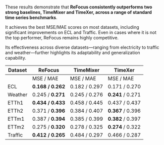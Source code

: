 ###

These results demonstrate that **ReFocus consistently outperforms two strong baselines, TimeMixer and TimeXer, across a range of standard time series benchmarks**. 

It achieves the best MSE/MAE scores on most datasets, including significant improvements on ECL and Traffic. Even in cases where it is not the top performer, ReFocus remains highly competitive.

Its effectiveness across diverse datasets—ranging from electricity to traffic and weather—further highlights its adaptability and generalization capability.

| Dataset   | ReFocus   | TimeMixer |TimeXer|
|-|-|-|-|
|| MSE / MAE   | MSE / MAE|MSE / MAE |
| ECL       | **0.168 / 0.262** | 0.182 / 0.297 | 0.171 / 0.270 |
| Weather   | 0.245 / **0.271** | 0.245 / 0.276 | **0.241** / 0.271 |
| ETTh1     | **0.434 / 0.433** | 0.458 / 0.445 | 0.437 / 0.437 |
| ETTh2     | 0.371 / **0.396** | 0.384 / 0.407 | **0.367** / 0.396 |
| ETTm1     | 0.387 / **0.394** | 0.385 / 0.399 | **0.382** / 0.397 |
| ETTm2     | 0.275 / **0.320** | 0.278 / 0.325 | **0.274** / 0.322 |
| Traffic   | **0.412 / 0.265** | 0.484 / 0.297 | 0.466 / 0.287 |
